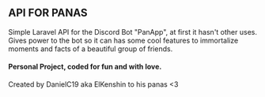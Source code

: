 ## API FOR PANAS

Simple Laravel API for the Discord Bot "PanApp", at first it hasn't other uses. Gives power to the bot so it can has some cool features to immortalize moments and facts of a beautiful group  of friends.

#### Personal Project, coded for fun and with love.

Created by DanielC19 aka ElKenshin to his panas <3